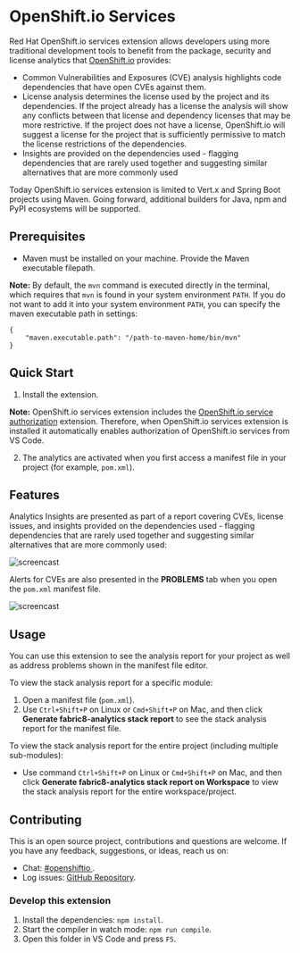 # OpenShift.io Services

Red Hat OpenShift.io services extension allows developers using more traditional development tools to benefit from the package, security and license analytics that [OpenShift.io](https://openshift.io/) provides:
- Common Vulnerabilities and Exposures (CVE) analysis highlights code dependencies that have open CVEs against them.
- License analysis determines the license used by the project and its dependencies. If the project already has a license the analysis will show any conflicts between that license and dependency licenses that may be more restrictive. If the project does not have a license, OpenShift.io will suggest a license for the project that is sufficiently permissive to match the license restrictions of the dependencies.
- Insights are provided on the dependencies used - flagging dependencies that are rarely used together and suggesting similar alternatives that are more commonly used

Today OpenShift.io services extension is limited to Vert.x and Spring Boot projects using Maven. Going forward, additional builders for Java, npm and PyPI ecosystems will be supported.

## Prerequisites
* Maven must be installed on your machine. Provide the Maven executable filepath.

 **Note:** By default, the `mvn` command is executed directly in the terminal, which requires that  `mvn` is found in your system environment `PATH`.
 If you do not want to add it into your system environment `PATH`, you can specify the maven executable path in settings:
```
{
    "maven.executable.path": "/path-to-maven-home/bin/mvn"
}
```

## Quick Start

1. Install the extension.

 **Note:** OpenShift.io services extension includes the [OpenShift.io service authorization](https://github.com/fabric8-analytics/vscode-osio-auth) extension. Therefore, when OpenShift.io services extension is installed it automatically enables authorization of OpenShift.io services from VS Code.

2. The analytics are activated when you first access a manifest file in your project (for example, `pom.xml`).

## Features

Analytics Insights are presented as part of a report covering CVEs, license issues, and insights provided on the dependencies used - flagging dependencies that are rarely used together and suggesting similar alternatives that are more commonly used:

![ screencast ](https://raw.githubusercontent.com/fabric8-analytics/fabric8-analytics-vscode-extension/master/images/stackanalysis.gif)

Alerts for CVEs are also presented in the **PROBLEMS** tab when you open the `pom.xml` manifest file.

![ screencast ](https://raw.githubusercontent.com/fabric8-analytics/fabric8-analytics-vscode-extension/master/images/compAnalysis.png)


## Usage

You can use this extension to see the analysis report for your project as well as address problems shown in the manifest file editor.

To view the stack analysis report for a specific module:
1. Open a manifest file (`pom.xml`).
2. Use `Ctrl+Shift+P` on Linux or `Cmd+Shift+P` on Mac, and then click **Generate fabric8-analytics stack report** to see the stack analysis report for the manifest file.

To view the stack analysis report for the entire project (including multiple sub-modules):
* Use command `Ctrl+Shift+P` on Linux or `Cmd+Shift+P` on Mac, and then click **Generate fabric8-analytics stack report on Workspace** to view the stack analysis report for the entire workspace/project.

## Contributing

This is an open source project, contributions and questions are welcome. If you have any feedback, suggestions, or ideas, reach us on:
* Chat: [#openshiftio  ](https://chat.openshift.io/developers/channels/town-square).
* Log issues:  [GitHub Repository](https://github.com/fabric8-analytics/fabric8-analytics-vscode-extension/issues).

### Develop this extension

1. Install the dependencies:
`npm install`.
2. Start the compiler in watch mode:
`npm run compile`.
3. Open this folder in VS Code and press `F5`.
